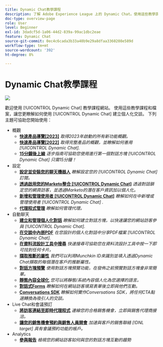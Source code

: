 ```yaml
---
title: Dynamic Chat教學課程
description: 了解 Adobe Experience League 上的 Dynamic Chat。使用這些教學課程與文件來更了解如何使用 Dynamic Chat 建立個人化的對話。
doc-type: overview-page
role: User
level: Beginner
exl-id: 3dadcf5d-1a06-44d2-839a-99ac1dbc2eae
feature: Dynamic Chat
source-git-commit: 0ec4c6cada3b33a40b9e29a8dfaa3360208e589d
workflow-type: tm+mt
source-wordcount: '392'
ht-degree: 8%

---
```


# Dynamic Chat教學課程

![](assets/dynamic-chat-header.png)

歡迎使用 [!UICONTROL Dynamic Chat]  教學課程網站。 使用這些教學課程和檔案，讓您更瞭解如何使用 [!UICONTROL Dynamic Chat]  建立個人化交談。 下列主題可協助您開始使用：

* 概觀
   * **[快速產品導覽[2023]](product-tour.md)**
     *取得2023年啟動的所有新功能概觀。*
   * **[快速產品導覽[2022]](product-tour.md)**
     *取得完整產品的概觀，並瞭解如何善用 [!UICONTROL Dynamic Chat].*
   * **[15分鐘後上線](go-live-in-15-minutes.md)**
     *逐步指南可協助您使用進行第一個對話方塊 [!UICONTROL Dynamic Chat]  只需15分鐘！*
* 設定
   * **[設定並安裝您的聊天機器人](setup.md)**
     *瞭解設定您的 [!UICONTROL Dynamic Chat]  訂閱。*
   * **[透過啟用您的Marketo整合 [!UICONTROL Dynamic Chat]](marketo-integration.md)**
     *透過對話鎖定您的網頁訪客，並透過Marketo的潛在客戶資訊加以個人化。*
   * **[新增和管理使用者 [!UICONTROL Dynamic Chat]](user-management.md)**
     *瞭解如何在中新增或管理使用者 [!UICONTROL Dynamic Chat] .*
   * **[代理程式管理](agent-management.md)**
     *瞭解如何管理代理。*
* 自動聊天
   * **[建立和管理個人化對話](dialogue-management.md)**
     *瞭解如何建立對話方塊，以快速讓您的網站訪客參與 [!UICONTROL Dynamic Chat].*
   * **[在交談中內嵌PDF](document-cloud-integration.md)**
     *在您設計的個人化對話中分享PDF檔案 [!UICONTROL Dynamic Chat].*
   * **[在資料流設計工具中搜尋](search-in-stream-designer.md)**
     *快速搜尋可協助您在資料流設計工具中按一下即可找到任何卡片。*
   * **[擷取推斷的屬性](capture-inferred-attributes.md)**
     *我們可以利用Munchkin ID來識別並填入透過Dynamic Chat擷取的每個潛在客戶的推斷屬性。*
   * **[對話方塊預覽](dialogue-preview.md)**
     *使用對話方塊預覽功能，在發佈之前預覽對話方塊會非常簡單。*
   * **[靜態內容全球化](globalization-of-static-content.md)**
     *您可以將靜態/系統內容個人化為您選擇的語言。*
   * **[對話式Forms](conversational-forms.md)**
     *瞭解如何在網站訪客填寫表單後立即與他們互動。*
   * **[Conversations SDK](conversations-sdk.md)**
     *瞭解如何實作Conversations SDK，將任何CTA點選轉換為吸引人的交談。*
* Live Chat和會議預訂
   * **[將訪客連結至即時代理程式](connect-visitors-to-live-agents.md)**
     *連線您的合格銷售機會，立即與銷售代理商接洽。*
   * **[讓您的銷售機會預約與銷售人員開會](meeting-booking.md)**
     *加速與客戶的銷售聯絡 [!DNL target] 具有會議預約功能的帳戶。*
* Analytics
   * **[參與報告](engagement-report.md)**
     *檢視您的網站訪客如何與您的對話方塊互動的趨勢*

